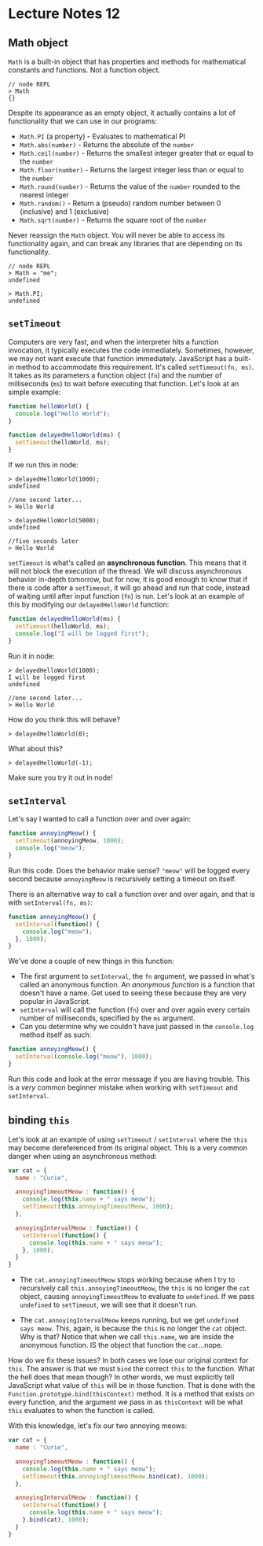 # Lecture Notes 12

## Math object

`Math` is a built-in object that has properties and methods for mathematical
constants and functions. Not a function object.

```
// node REPL
> Math
{}
```

Despite its appearance as an empty object, it actually contains a lot of
functionality that we can use in our programs:

* `Math.PI` (a property) - Evaluates to mathematical PI
* `Math.abs(number)` - Returns the absolute of the `number`
* `Math.ceil(number)` - Returns the smallest integer greater that or equal to the `number`
* `Math.floor(number)` - Returns the largest integer less than or equal to the `number`
* `Math.round(number)` - Returns the value of the `number` rounded to the nearest integer
* `Math.random()` - Return a (pseudo) random number between 0 (inclusive) and 1 (exclusive)
* `Math.sqrt(number)` - Returns the square root of the `number`

Never reassign the `Math` object. You will never be able to access its
functionality again, and can break any libraries that are depending on its
functionality.

```
// node REPL
> Math = "me";
undefined

> Math.PI;
undefined
```
## `setTimeout`

Computers are very fast, and when the interpreter hits a function invocation, it
typically executes the code immediately. Sometimes, however, we may not want
execute that function immediately. JavaScript has a built-in method to accommodate
this requirement. It's called `setTimeout(fn, ms)`. It takes as its parameters a
function object (`fn`) and the number of milliseconds (`ms`) to wait before executing
that function. Let's look at an simple example:

```javascript
function helloWorld() {
  console.log("Hello World");
}

function delayedHelloWorld(ms) {
  setTimeout(helloWorld, ms);
}
```

If we run this in node:

```
> delayedHelloWorld(1000);
undefined

//one second later...
> Hello World

> delayedHelloWorld(5000);
undefined

//five seconds later
> Hello World
```

`setTimeout` is what's called an **asynchronous function**. This means that it will
not block the execution of the thread. We will discuss asynchronous behavior in-depth
tomorrow, but for now, it is good enough to know that if there is code after a
`setTimeout`, it will go ahead and run that code, instead of waiting until after
input function (`fn`) is run. Let's look at an example of this by modifying our
`delayedHelloWorld` function:

```javascript
function delayedHelloWorld(ms) {
  setTimeout(helloWorld, ms);
  console.log("I will be logged first");
}
```

Run it in node:

```
> delayedHelloWorld(1000);
I will be logged first
undefined

//one second later...
> Hello World
```
How do you think this will behave?
```
> delayedHelloWorld(0);
```

What about this?
```
> delayedHelloWorld(-1);
```
Make sure you try it out in node!

## `setInterval`
Let's say I wanted to call a function over and over again:

```javascript
function annoyingMeow() {
  setTimeout(annoyingMeow, 1000);
  console.log("meow");
}
```

Run this code. Does the behavior make sense? `"meow"` will be logged every second
because `annoyingMeow` is recursively setting a timeout on itself.

There is an alternative way to call a function over and over again, and that is
with `setInterval(fn, ms)`:

```javascript
function annoyingMeow() {
  setInterval(function() {
    console.log("meow");
  }, 1000);
}
```

We've done a couple of new things in this function:

* The first argument to `setInterval`, the `fn` argument, we passed in what's called
an anonymous function. An _anonymous function_ is a function that doesn't have a name.
Get used to seeing these because they are very popular in JavaScript.
* `setInterval` will call the function (`fn`) over and over again every certain
number of milliseconds, specified by the `ms` argument.
* Can you determine why we couldn't have just passed in the `console.log` method itself as such:

```javascript
function annoyingMeow() {
  setInterval(console.log("meow"), 1000);
}
```

Run this code and look at the error message if you are having trouble. This is a
*very* common beginner mistake when working with `setTimeout` and `setInterval`. 

## binding `this`

Let's look at an example of using `setTimeout` / `setInterval` where the `this`
may become dereferenced from its original object. This is a very common danger
when using an asynchronous method:

```javascript
var cat = {
  name : "Curie",

  annoyingTimeoutMeow : function() {
    console.log(this.name + " says meow");
    setTimeout(this.annoyingTimeoutMeow, 1000);
  },

  annoyingIntervalMeow : function() {
    setInterval(function() {
      console.log(this.name + " says meow");
    }, 1000);
  }
}
```

* The `cat.annoyingTimeoutMeow` stops working because when I try to recursively
call `this.annoyingTimeoutMeow`, the `this` is no longer the `cat` object,
causing `annoyingTimeoutMeow` to evaluate to `undefined`. If we pass `undefined`
to `setTimeout`, we will see that it doesn't run.

* The `cat.annoyingIntervalMeow` keeps running, but we get `undefined says meow`.
This, again, is because the `this` is no longer the `cat` object. Why is that? Notice
that when we call `this.name`, we are inside the anonymous function. IS the object
that function the `cat`...nope.

How do we fix these issues? In both cases we lose our original context for `this`.
The answer is that we must `bind` the correct `this` to the function. What the
hell does that mean though? In other words, we must explicitly tell JavaScript what
value of `this` will be in those function. That is done with the `Function.prototype.bind(thisContext)`
method. It is a method that exists on every function, and the argument we pass in
as `thisContext` will be what `this` evaluates to when the function is called.

With this knowledge, let's fix our two annoying meows:

```javascript
var cat = {
  name : "Curie",

  annoyingTimeoutMeow : function() {
    console.log(this.name + " says meow");
    setTimeout(this.annoyingTimeoutMeow.bind(cat), 1000);
  },

  annoyingIntervalMeow : function() {
    setInterval(function() {
      console.log(this.name + " says meow");
    }.bind(cat), 1000);
  }
}
```
